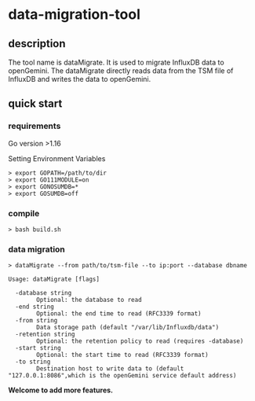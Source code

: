 # data-migration-tool

## description
The tool name is dataMigrate. It is used to migrate InfluxDB data to openGemini.
The dataMigrate directly reads data from the TSM file of InfluxDB and writes the data to openGemini.

## quick start

### requirements
Go version >1.16  

Setting Environment Variables
```
> export GOPATH=/path/to/dir
> export GO111MODULE=on
> export GONOSUMDB=*
> export GOSUMDB=off
```

### compile
```
> bash build.sh
```

### data migration
```
> dataMigrate --from path/to/tsm-file --to ip:port --database dbname
```

```
Usage: dataMigrate [flags]

  -database string
    	Optional: the database to read
  -end string
    	Optional: the end time to read (RFC3339 format)
  -from string
    	Data storage path (default "/var/lib/Influxdb/data")
  -retention string
    	Optional: the retention policy to read (requires -database)
  -start string
    	Optional: the start time to read (RFC3339 format)
  -to string
    	Destination host to write data to (default "127.0.0.1:8086",which is the openGemini service default address)
```
**Welcome to add more features.**
